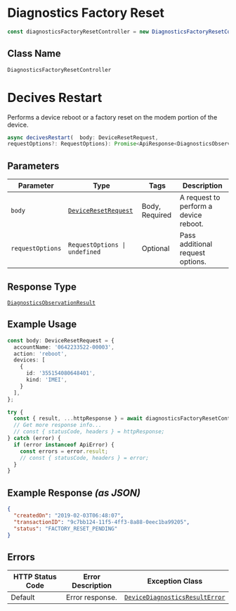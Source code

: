 # Diagnostics Factory Reset

```ts
const diagnosticsFactoryResetController = new DiagnosticsFactoryResetController(client);
```

## Class Name

`DiagnosticsFactoryResetController`


# Decives Restart

Performs a device reboot or a factory reset on the modem portion of the device.

```ts
async decivesRestart(  body: DeviceResetRequest,
requestOptions?: RequestOptions): Promise<ApiResponse<DiagnosticsObservationResult>>
```

## Parameters

| Parameter | Type | Tags | Description |
|  --- | --- | --- | --- |
| `body` | [`DeviceResetRequest`](../../doc/models/device-reset-request.md) | Body, Required | A request to perform a device reboot. |
| `requestOptions` | `RequestOptions \| undefined` | Optional | Pass additional request options. |

## Response Type

[`DiagnosticsObservationResult`](../../doc/models/diagnostics-observation-result.md)

## Example Usage

```ts
const body: DeviceResetRequest = {
  accountName: '0642233522-00003',
  action: 'reboot',
  devices: [
    {
      id: '355154080648401',
      kind: 'IMEI',
    }
  ],
};

try {
  const { result, ...httpResponse } = await diagnosticsFactoryResetController.decivesRestart(body);
  // Get more response info...
  // const { statusCode, headers } = httpResponse;
} catch (error) {
  if (error instanceof ApiError) {
    const errors = error.result;
    // const { statusCode, headers } = error;
  }
}
```

## Example Response *(as JSON)*

```json
{
  "createdOn": "2019-02-03T06:48:07",
  "transactionID": "9c7bb124-11f5-4ff3-8a88-0eec1ba99205",
  "status": "FACTORY_RESET_PENDING"
}
```

## Errors

| HTTP Status Code | Error Description | Exception Class |
|  --- | --- | --- |
| Default | Error response. | [`DeviceDiagnosticsResultError`](../../doc/models/device-diagnostics-result-error.md) |

